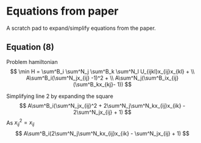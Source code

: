 # Equations from paper
A scratch pad to expand/simplify equations from the paper.
## Equation (8)
Problem hamiltonian
$$
\min H = \sum^B_i \sum^N_j \sum^B_k \sum^N_l U_{ijkl}x_{ij}x_{kl} +  \\
A\sum^B_i(\sum^N_jx_{ij} -1)^2 + 
\\ A\sum^N_j(\sum^B_ix_{ij}(\sum^B_kx_{kj}- 1))
$$

Simplifying line 2 by expanding the square
$$
A\sum^B_i(\sum^N_jx_{ij}^2 + 2\sum^N_j\sum^N_kx_{ij}x_{ik} - 2\sum^N_jx_{ij} + 1)
$$
As $x_{ij}^2 =x_{ij}$
$$
A\sum^B_i(2\sum^N_j\sum^N_kx_{ij}x_{ik} - \sum^N_jx_{ij} + 1)
$$

